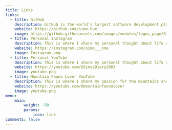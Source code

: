 ```yaml
---
title: Links
links:
  - title: GitHub
    description: GitHub is the world's largest software development platform, and here is my account.
    website: https://github.com/simo-hue
    image: https://github.githubassets.com/images/modules/logos_page/GitHub-Mark.png
  - title: Personal Instagram
    description: This is where I share my personal thought about life and some of my experiences.
    website: https://instagram.com/simo___one
    image: Instagram.png
  - title: Personal YouTube
    description: This is where I share my personal thought about life and the majority of my experiences, such as travels/Volounteering Activity and more...
    website: https://youtube.com/@SimosDiary2003
    image: youtube.png
  - title: Mountain Fauna Lover YouTube
    description: This is where I share my passion for the mountains and Wildlife, I mostly record wild animals in their habitat, cycling tours and so much more...
    website: https://youtube.com/@mountainfaunalover
    image: youtube.png
menu:
    main: 
        weight: -50
        params:
            icon: link
comments: false
---
```


